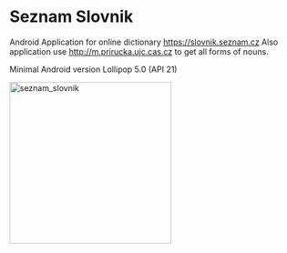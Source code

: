 # Seznam Slovnik
Android Application for online dictionary https://slovnik.seznam.cz
Also application use http://m.prirucka.ujc.cas.cz to get all forms of nouns.

Minimal Android version Lollipop 5.0 (API 21)

<img width="284" alt="seznam_slovnik" src="https://user-images.githubusercontent.com/15856751/37434861-6447fa20-27e1-11e8-94bc-eb88a1c972a8.png">
